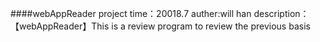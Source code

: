 ####webAppReader project
time：20018.7
auther:will han
description：【webAppReader】This is a review program to review the previous basis
